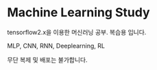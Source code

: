 # Machine Learning Study

tensorflow2.x을 이용한 머신러닝 공부. 복습용 입니다.

MLP, CNN, RNN, Deeplearning, RL

무단 복제 및 배포는 불가합니다. 
